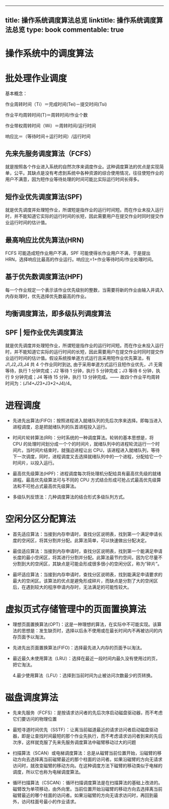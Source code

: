 
---
title: 操作系统调度算法总览
linktitle: 操作系统调度算法总览
type: book
commentable: true
---

# 操作系统中的调度算法

# 批处理作业调度

基本概念：

作业周转时间（Ti）＝完成时间(Tei)－提交时间(Tsi)

作业平均周转时间(T)＝周转时间/作业个数

作业带权周转时间（Wi）＝周转时间/运行时间

响应比＝（等待时间＋运行时间）/运行时间

## 先来先服务调度算法（FCFS）

就是按照各个作业进入系统的自然次序来调度作业。这种调度算法的优点是实现简单，公平。其缺点是没有考虑到系统中各种资源的综合使用情况，往往使短作业的用户不满意，因为短作业等待处理的时间可能比实际运行时间长得多。

## 短作业优先调度算法(SPF)

就是优先调度并处理短作业，所谓短是指作业的运行时间短。而在作业未投入运行时，并不能知道它实际的运行时间的长短，因此需要用户在提交作业时同时提交作业运行时间的估计值。

## 最高响应比优先算法(HRN)

FCFS 可能造成短作业用户不满，SPF 可能使得长作业用户不满，于是提出 HRN，选择响应比最高的作业运行。响应比=1+作业等待时间/作业处理时间。

## 基于优先数调度算法(HPF)

每一个作业规定一个表示该作业优先级别的整数，当需要将新的作业由输入井调入内存处理时，优先选择优先数最高的作业。

## 均衡调度算法，即多级队列调度算法

## SPF | 短作业优先调度算法

就是优先调度并处理短作业，所谓短是指作业的运行时间短。而在作业未投入运行时，并不能知道它实际的运行时间的长短，因此需要用户在提交作业时同时提交作业运行时间的估计值。假设系统按单道方式运行且采用短作业优先算法，有 J1,J2,J3,J4 共 4 个作业同时到达, 由于采用单道方式运行且短作业优先，J1 无需等待，执行 1 分钟完成；J2 等待 1 分钟，执行 5 分钟完成；J3 等待 6 分钟，执行 9 分钟完成；J4 等待 15 分钟，执行 13 分钟完成。—— 故四个作业平均周转时间为：(J1*4+J2*3+J3\*2+J4)/4。

# 进程调度

- 先进先出算法(FIFO)：按照进程进入就绪队列的先后次序来选择。即每当进入进程调度，总是把就绪队列的队首进程投入运行。

- 时间片轮转算法(RR)：分时系统的一种调度算法。轮转的基本思想是，将 CPU 的处理时间划分成一个个的时间片，就绪队列中的进程轮流运行一个时间片。当时间片结束时，就强迫进程让出 CPU，该进程进入就绪队列，等待下一次调度，同时，进程调度又去选择就绪队列中的一个进程，分配给它一个时间片，以投入运行。

- 最高优先级算法(HPF)：进程调度每次将处理机分配给具有最高优先级的就绪进程。最高优先级算法可与不同的 CPU 方式结合形成可抢占式最高优先级算法和不可抢占式最高优先级算法。

- 多级队列反馈法：几种调度算法的结合形式多级队列方式。

# 空闲分区分配算法

- 首先适应算法：当接到内存申请时，查找分区说明表，找到第一个满足申请长度的空闲区，将其分割并分配。此算法简单，可以快速做出分配决定。

- 最佳适应算法：当接到内存申请时，查找分区说明表，找到第一个能满足申请长度的最小空闲区，将其进行分割并分配。此算法最节约空间，因为它尽量不分割到大的空闲区，其缺点是可能会形成很多很小的空闲分区，称为“碎片”。

- 最坏适应算法：当接到内存申请时，查找分区说明表，找到能满足申请要求的最大的空闲区。该算法的优点是避免形成碎片，而缺点是分割了大的空闲区后，在遇到较大的程序申请内存时，无法满足的可能性较大。

# 虚拟页式存储管理中的页面置换算法

- 理想页面置换算法(OPT)：这是一种理想的算法，在实际中不可能实现。该算法的思想是：发生缺页时，选择以后永不使用或在最长时间内不再被访问的内存页面予以淘汰。

- 先进先出页面置换算法(FIFO)：选择最先进入内存的页面予以淘汰。

- 最近最久未使用算法（LRU）：选择在最近一段时间内最久没有使用过的页，把它淘汰。

  4.最少使用算法（LFU）：选择到当前时间为止被访问次数最少的页转换。

# 磁盘调度算法

- 先来先服务（FCFS）：是按请求访问者的先后次序启动磁盘驱动器，而不考虑它们要访问的物理位置

- 最短寻道时间优先（SSTF）：让离当前磁道最近的请求访问者启动磁盘驱动器，即是让查找时间最短的那个作业先执行，而不考虑请求访问者到来的先后次序，这样就克服了先来先服务调度算法中磁臂移动过大的问题

- 扫描算法（SCAN）或电梯调度算法：总是从磁臂当前位置开始，沿磁臂的移动方向去选择离当前磁臂最近的那个柱面的访问者。如果沿磁臂的方向无请求访问时，就改变磁臂的移动方向。在这种调度方法下磁臂的移动类似于电梯的调度，所以它也称为电梯调度算法。

- 循环扫描算法（CSCAN）：循环扫描调度算法是在扫描算法的基础上改进的。磁臂改为单项移动，由外向里。当前位置开始沿磁臂的移动方向去选择离当前磁臂最近的哪个柱面的访问者。如果沿磁臂的方向无请求访问时，再回到最外，访问柱面号最小的作业请求。

    
